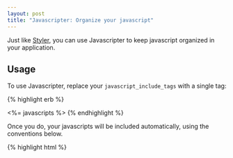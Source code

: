 ```yaml
--- 
layout: post
title: "Javascripter: Organize your javascript"
---
```

Just like [Styler](http://the.railsi.st/2007/5/3/styler-stylesheets-made-easy), you can use Javascripter to keep javascript organized in your application.

<h2>Usage</h2>

To use Javascripter, replace your <code>javascript\_include\_tags</code> with a single tag:

{% highlight erb %}
<head>
<title>the.rails.ist</title>
<%= javascripts %>
</head>
{% endhighlight %}

Once you do, your javascripts will be included automatically, using the conventions below.

{% highlight html %}
<head>
<title>the.rails.ist</title>
<script src="/javascripts/application.js?1183566571" />
</head>
{% endhighlight %}

<h2>Organize your javascripts</h2>

Javascripter uses a simple set of conventions:

- Javascript for your entire application should be stored in application.js
- Javascript for specific controllers should be stored in controller.js
- Javascript for specific actions should be stored in controller_action.js
- Javascript for specific actions should be stored in controller/action.js (optional)

Follow these conventions and Javascripter will reward you with automagic goodness, loading javascripts for specific controllers or actions whenever they are active.

<h2>Support for :defaults</h2>

Need Prototype? Just use the :defaults parameter, like normal.

{% highlight erb %}
<head>
<title>the.rails.ist</title>
<%= javascripts :defaults %>
</head>
{% endhighlight %}

And you'll get this:

{% highlight html %}
<head>
<title>the.rails.ist</title>
<script src="/javascripts/prototype.js?1187404678"></script>
<script src="/javascripts/effects.js?1187404678"></script>
<script src="/javascripts/dragdrop.js?1187404678"></script>
<script src="/javascripts/controls.js?1187404678"></script>
<script src="/javascripts/application.js?1187404678" />
</head>
{% endhighlight %}

<h2>Include additional javascripts</h2>

Need to include extra javascript libraries? Use the :include parameter:

{% highlight erb %}
<%= javascripts :include => "lowpro" %>
<%= javascripts :include => ["lowpro", "lightbox"] %>
{% endhighlight %}

<h2>Generator</h2>

Javascripter also includes a generator that will create a default application.js 
script and separate javascript files for each controller in your application.

To use the generator, run this command in your terminal:

{% highlight bash %}
script/generate javascripts
{% endhighlight %}

If you add a new controller, just run the generator again and a new javascript
for the controller will be created. (Existing javascripts will be ignored.)

<h2>Credits</h2>

Special thanks to [Lachie Cox](http://blog.smartbomb.com.au) and the rest of my [RORO Sydney](http://rubyonrails.com.au/sydney-meetups) comrades who asked for this plugin.

<h2>Install</h2>

{% highlight bash %}
script/plugin install git://github.com/mokolabs/javascripter.git
{% endhighlight %}
